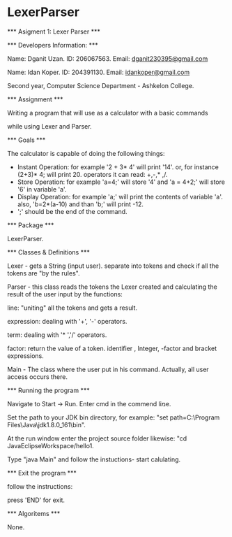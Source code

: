# LexerParser

*** Asigment 1: Lexer Parser ***

*** Developers Information: ***

Name: Dganit Uzan. ID: 206067563. Email: dganit230395@gmail.com

Name: Idan Koper. ID: 204391130. Email: idankoper@gmail.com

Second year, Computer Science Department - Ashkelon College.

*** Assignment ***

Writing a program that will use as a calculator with a basic commands

while using Lexer and Parser.

*** Goals ***

The calculator is capable of doing the following things:

* Instant Operation: for example '2 + 3* 4' will print '14'.
  or, for instance   (2+3)* 4; will print 20.
  operators it can read: +,-,* ,/. 
* Store Operation: for example 'a=4;' will store '4' and 'a = 4+2;' will store '6' in variable 'a'.
* Display Operation: for example 'a;' will print the contents of variable 'a'.
  also, 'b=2*(a-10) and than 'b;' will print -12.
* ';' should be the end of the command.

*** Package ***

LexerParser.

*** Classes & Definitions ***

Lexer - gets a String (input user). separate into tokens and check if all the tokens are "by the rules". 

Parser -  this class reads the tokens the Lexer created and calculating the result of the user input by the functions:

line: "uniting" all the tokens and gets a result.

expression: dealing with '+', '-' operators.

term: dealing with '* ','/' operators.

factor: return the value of a token. identifier , Integer, -factor and bracket expressions.

Main - The class where the user put in his command. Actually, all user access occurs there.

*** Running the program ***

Navigate to Start -> Run. Enter cmd in the commend liמe.

Set the path to your JDK bin directory, for example: "set path=C:\Program Files\Java\jdk1.8.0_161\bin".

At the run window enter the project source folder likewise: "cd JavaEclipseWorkspace/hello1.

Type "java Main" and follow the instuctions- start calulating.

*** Exit the program ***

follow the instructions:

press 'END' for exit.

*** Algoritems ***

None.



